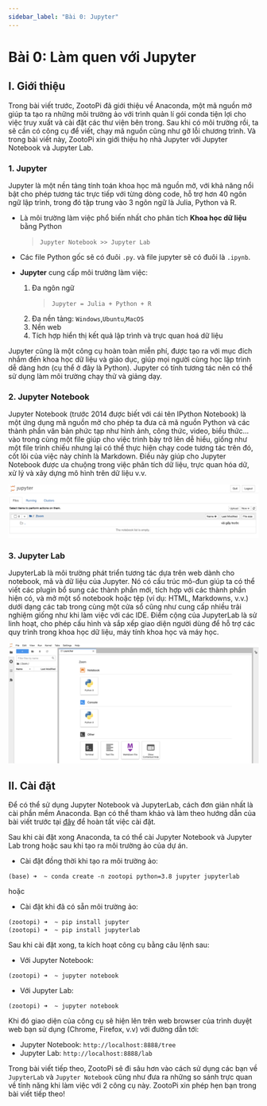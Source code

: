 ```yaml
---
sidebar_label: "Bài 0: Jupyter"
---
```


# Bài 0: Làm quen với Jupyter

## I. Giới thiệu

Trong bài viết trước, ZootoPi đã giới thiệu về Anaconda, một mã nguồn mở giúp ta tạo ra những môi trường ảo với trình quản lí gói conda tiện lợi cho việc truy xuất và cài đặt các thư viện bên trong. Sau khi có môi trường rồi, ta sẽ cần có công cụ để viết, chạy mã nguồn cũng như gỡ lỗi chương trình. Và trong bài viết này, ZootoPi xin giới thiệu họ nhà Jupyter với Jupyter Notebook và Jupyter Lab.

### 1. Jupyter

Jupyter là một nền tảng tính toán khoa học mã nguồn mở, với khả năng nổi bật cho phép tương tác trực tiếp với từng dòng code, hỗ trợ hơn 40 ngôn ngữ lập trình, trong đó tập trung vào 3 ngôn ngữ là Julia, Python và R.

- Là môi trường làm việc phổ biến nhất cho phân tích **Khoa học dữ liệu** bằng Python

  > `Jupyter Notebook >> Jupyter Lab`

- Các file Python gốc sẽ có đuôi `.py`. và file jupyter sẽ có đuôi là `.ipynb`.

- **Jupyter** cung cấp môi trường làm việc:
  1. Đa ngôn ngữ
     > `Jupyter = Julia + Python + R`
  2. Đa nền tảng: `Windows`,`Ubuntu`,`MacOS`
  3. Nền web
  4. Tích hợp hiển thị kết quả lập trình và trực quan hoá dữ liệu

Jupyter cũng là một công cụ hoàn toàn miễn phí, được tạo ra với mục đích nhắm đến khoa học dữ liệu và giáo dục, giúp mọi người cùng học lập trình dễ dàng hơn (cụ thể ở đây là Python). Jupyter có tính tương tác nên có thể sử dụng làm môi trường chạy thử và giảng dạy.

### 2. Jupyter Notebook

Jupyter Notebook (trước 2014 được biết với cái tên IPython Notebook) là một ứng dụng mã nguồn mở cho phép ta đưa cả mã nguồn Python và các thành phần văn bản phức tạp như hình ảnh, công thức, video, biểu thức... vào trong cùng một file giúp cho việc trình bày trở lên dễ hiểu, giống như một file trình chiếu nhưng lại có thể thực hiện chạy code tương tác trên đó, cốt lõi của việc này chính là Markdown. Điều này giúp cho Jupyter Notebook được ưa chuộng trong việc phân tích dữ liệu, trực quan hóa dữ, xử lý và xây dựng mô hình trên dữ liệu v.v.

![alt](./img/jupyternotebook.png)

### 3. Jupyter Lab

JupyterLab là môi trường phát triển tương tác dựa trên web dành cho notebook, mã và dữ liệu của Jupyter. Nó có cấu trúc mô-đun giúp ta có thể viết các plugin bổ sung các thành phần mới, tích hợp với các thành phần hiện có, và mở một số notebook hoặc tệp (ví dụ: HTML, Markdowns, v.v.) dưới dạng các tab trong cùng một cửa sổ cũng như cung cấp nhiều trải nghiệm giống như khi làm việc với các IDE. Điểm cộng của JupyterLab là sử linh hoạt, cho phép cấu hình và sắp xếp giao diện người dùng để hỗ trợ các quy trình trong khoa học dữ liệu, máy tính khoa học và máy học.

![alt](./img/jupyterlab.png)

## II. Cài đặt

Để có thể sử dụng Jupyter Notebook và JupyterLab, cách đơn giản nhất là cài phần mềm Anaconda. Bạn có thể tham khảo và làm theo hướng dẫn của bài viết trước tại [đây](./01.anaconda.md) để hoàn tất việc cài đặt.

Sau khi cài đặt xong Anaconda, ta có thể cài Jupyter Notebook và Jupyter Lab trong hoặc sau khi tạo ra môi trường ảo của dự án.

- Cài đặt đồng thời khi tạo ra môi trường ảo:

```console
(base) ➜  ~ conda create -n zootopi python=3.8 jupyter jupyterlab
```

hoặc

- Cài đặt khi đã có sẵn môi trường ảo:

```console
(zootopi) ➜  ~ pip install jupyter
(zootopi) ➜  ~ pip install jupyterlab
```

Sau khi cài đặt xong, ta kích hoạt công cụ bằng câu lệnh sau:

- Với Jupyter Notebook:

```console
(zootopi) ➜  ~ jupyter notebook
```

- Với Jupyter Lab:

```console
(zootopi) ➜  ~ jupyter notebook
```

Khi đó giao diện của công cụ sẽ hiện lên trên web browser của trình duyệt web bạn sử dụng (Chrome, Firefox, v.v) với đường dẫn tới:

- Jupyter Notebook: `http://localhost:8888/tree`
- Jupyter Lab: `http://localhost:8888/lab`

Trong bài viết tiếp theo, ZootoPi sẽ đi sâu hơn vào cách sử dụng các bạn về `JupyterLab` và `Jupyter Notebook` cũng như đưa ra những so sánh trực quan về tính năng khi làm việc với 2 công cụ này. ZootoPi xin phép hẹn bạn trong bài viết tiếp theo!
